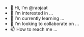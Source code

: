 - 👋 Hi, I’m @raojaat
- 👀 I’m interested in ...
- 🌱 I’m currently learning ...
- 💞️ I’m looking to collaborate on ...
- 📫 How to reach me ...

<!---
raojaat/raojaat is a ✨ special ✨ repository because its `README.md` (this file) appears on your GitHub profile.
You can click the Preview link to take a look at your changes.
--->
